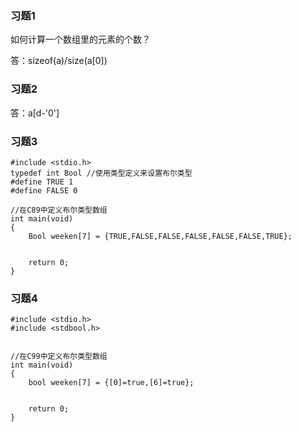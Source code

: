 ### 习题1
如何计算一个数组里的元素的个数？

答：sizeof(a)/size(a[0])

### 习题2
答：a[d-'0']

### 习题3
```
#include <stdio.h>
typedef int Bool //使用类型定义来设置布尔类型 
#define TRUE 1
#define FALSE 0

//在C89中定义布尔类型数组
int main(void)
{
	Bool weeken[7] = {TRUE,FALSE,FALSE,FALSE,FALSE,FALSE,TRUE};


	return 0;
}
```

### 习题4
```
#include <stdio.h>
#include <stdbool.h>


//在C99中定义布尔类型数组
int main(void)
{
	bool weeken[7] = {[0]=true,[6]=true};


	return 0;
}
```

